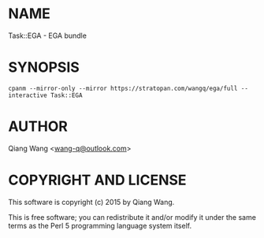 # NAME

Task::EGA - EGA bundle

# SYNOPSIS

    cpanm --mirror-only --mirror https://stratopan.com/wangq/ega/full --interactive Task::EGA

# AUTHOR

Qiang Wang &lt;wang-q@outlook.com>

# COPYRIGHT AND LICENSE

This software is copyright (c) 2015 by Qiang Wang.

This is free software; you can redistribute it and/or modify it under
the same terms as the Perl 5 programming language system itself.
